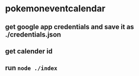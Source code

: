 # pokemoneventcalendar


## get google app credentials and save it as ./credentials.json

## get calender id

## run `node ./index`
